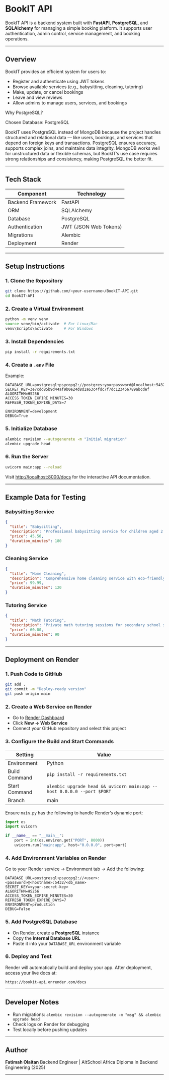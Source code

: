 # BookIT API

BookIT API is a backend system built with **FastAPI**, **PostgreSQL**, and **SQLAlchemy** for managing a simple booking platform.
It supports user authentication, admin control, service management, and booking operations.

---

## Overview

BookIT provides an efficient system for users to:

* Register and authenticate using JWT tokens
* Browse available services (e.g., babysitting, cleaning, tutoring)
* Make, update, or cancel bookings
* Leave and view reviews
* Allow admins to manage users, services, and bookings

Why PostgreSQL?

Chosen Database: PostgreSQL

BookIT uses PostgreSQL instead of MongoDB because the project handles structured and relational data — like users, bookings, and services that depend on foreign keys and transactions. PostgreSQL ensures accuracy, supports complex joins, and maintains data integrity.
MongoDB works well for unstructured data or flexible schemas, but BookIT’s use case requires strong relationships and consistency, making PostgreSQL the better fit.

---

## Tech Stack

| Component         | Technology            |
| ----------------- | --------------------- |
| Backend Framework | FastAPI               |
| ORM               | SQLAlchemy            |
| Database          | PostgreSQL            |
| Authentication    | JWT (JSON Web Tokens) |
| Migrations        | Alembic               |
| Deployment        | Render                |

---

## Setup Instructions

### 1. Clone the Repository

```bash
git clone https://github.com/<your-username>/BookIT-API.git
cd BookIT-API
```

### 2. Create a Virtual Environment

```bash
python -m venv venv
source venv/bin/activate  # For Linux/Mac
venv\Scripts\activate     # For Windows
```

### 3. Install Dependencies

```bash
pip install -r requirements.txt
```

### 4. Create a `.env` File

Example:

```
DATABASE_URL=postgresql+psycopg2://postgres:yourpassword@localhost:5432/bookit_db
SECRET_KEY=3e7cdd85b9d44af9b0e24d8d1a63c4fdc7f7dc123456789abcdef
ALGORITHM=HS256
ACCESS_TOKEN_EXPIRE_MINUTES=30
REFRESH_TOKEN_EXPIRE_DAYS=7

ENVIRONMENT=development
DEBUG=True
```

### 5. Initialize Database

```bash
alembic revision --autogenerate -m "Initial migration"
alembic upgrade head
```

### 6. Run the Server

```bash
uvicorn main:app --reload
```

Visit [http://localhost:8000/docs](http://localhost:8000/docs) for the interactive API documentation.

---

## Example Data for Testing

### Babysitting Service

```json
{
  "title": "Babysitting",
  "description": "Professional babysitting service for children aged 2 to 10 years.",
  "price": 45.50,
  "duration_minutes": 180
}
```

### Cleaning Service

```json
{
  "title": "Home Cleaning",
  "description": "Comprehensive home cleaning service with eco-friendly supplies.",
  "price": 99.99,
  "duration_minutes": 120
}
```

### Tutoring Service

```json
{
  "title": "Math Tutoring",
  "description": "Private math tutoring sessions for secondary school students.",
  "price": 60.00,
  "duration_minutes": 90
}
```

---

## Deployment on Render

### 1. Push Code to GitHub

```bash
git add .
git commit -m "Deploy-ready version"
git push origin main
```

### 2. Create a Web Service on Render

* Go to [Render Dashboard](https://render.com/)
* Click **New → Web Service**
* Connect your GitHub repository and select this project

### 3. Configure the Build and Start Commands

| Setting       | Value                                                                  |
| ------------- | ---------------------------------------------------------------------- |
| Environment   | Python                                                                 |
| Build Command | `pip install -r requirements.txt`                                      |
| Start Command | `alembic upgrade head && uvicorn main:app --host 0.0.0.0 --port $PORT` |
| Branch        | main                                                                   |

Ensure `main.py` has the following to handle Render’s dynamic port:

```python
import os
import uvicorn

if __name__ == "__main__":
    port = int(os.environ.get("PORT", 8000))
    uvicorn.run("main:app", host="0.0.0.0", port=port)
```

### 4. Add Environment Variables on Render

Go to your Render service → Environment tab → Add the following:

```
DATABASE_URL=postgresql+psycopg2://<user>:<password>@<hostname>:5432/<db_name>
SECRET_KEY=<your-secret-key>
ALGORITHM=HS256
ACCESS_TOKEN_EXPIRE_MINUTES=30
REFRESH_TOKEN_EXPIRE_DAYS=7
ENVIRONMENT=production
DEBUG=False
```

### 5. Add PostgreSQL Database

* On Render, create a **PostgreSQL** instance
* Copy the **Internal Database URL**
* Paste it into your `DATABASE_URL` environment variable

### 6. Deploy and Test

Render will automatically build and deploy your app.
After deployment, access your live docs at:

```
https://bookit-api.onrender.com/docs
```

---

## Developer Notes

* Run migrations: `alembic revision --autogenerate -m "msg" && alembic upgrade head`
* Check logs on Render for debugging
* Test locally before pushing updates

---

## Author

**Fatimah Olaitan**
Backend Engineer | AltSchool Africa Diploma in Backend Engineering (2025)

---
